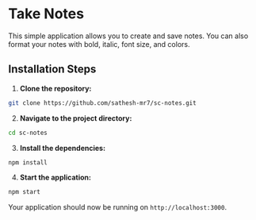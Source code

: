 # Take Notes
This simple application allows you to create and save notes. You can also format your notes with bold, italic, font size, and colors.
## Installation Steps

1. **Clone the repository:**
  ```sh
  git clone https://github.com/sathesh-mr7/sc-notes.git
  ```
2. **Navigate to the project directory:**
  ```sh
  cd sc-notes
  ```
3. **Install the dependencies:**
  ```sh
  npm install
  ```
4. **Start the application:**
  ```sh
  npm start
  ```

Your application should now be running on `http://localhost:3000`.